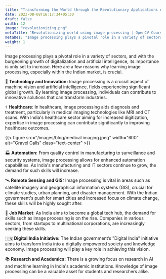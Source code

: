```yaml
---
title: "Transforming the World through the Revolutionary Applications of Image Processing Technology"
date: 2023-08-08T16:17:34+05:30
draft: false
width: 12
image: "revolutionizing.png" 
metaTitle: "Revolutionizing world using image processing | OpenCV Courses"
metaDes: "Image processing plays a pivotal role in a variety of sectors, and with the burgeoning growth of digitalization and artificial intelligence, its importance is only set to increase."
weight: 1
---
```


Image processing plays a pivotal role in a variety of sectors, and with the burgeoning growth of digitalization and artificial intelligence, its importance is only set to increase. Here are a few reasons why learning image processing, especially within the Indian market, is crucial. <!--more-->

🚀 **Technology and Innovation:**
Image processing is a crucial aspect of machine vision and artificial intelligence, fields experiencing significant global growth. By learning image processing, individuals can contribute to innovative solutions that can transform industries.

⚕️ **Healthcare:**
In healthcare, image processing aids diagnosis and treatment, particularly in medical imaging technologies like MRI and CT scans. With India's healthcare sector aiming for increased digitization, expertise in image processing can contribute significantly to improving healthcare outcomes.

{{< figure src="/images/blog/medical imaging.jpeg" width="600" alt="Gravel Calls" class="text-center" >}}

🏭 **Automation:**
From quality control in manufacturing to surveillance and security systems, image processing allows for enhanced automation capabilities. As India's manufacturing and IT sectors continue to grow, the demand for such skills will increase.

🛰️ **Remote Sensing and GIS:**
Image processing is vital in areas such as satellite imagery and geographical information systems (GIS), crucial for climate studies, urban planning, and disaster management. With the Indian government's push for smart cities and increased focus on climate change, these skills will be highly sought after.

💼 **Job Market:**
As India aims to become a global tech hub, the demand for skills such as image processing is on the rise. Companies in various sectors, from startups to multinational corporations, are increasingly seeking these skills.

🇮🇳 **Digital India Initiative:**
The Indian government’s "Digital India" initiative aims to transform India into a digitally empowered society and knowledge economy. Image processing will play a key role in achieving this vision.

📚 **Research and Academics:**
There is a growing focus on research in AI and machine learning in India's academic institutions. Knowledge of image processing can be a valuable asset for students and researchers alike.
